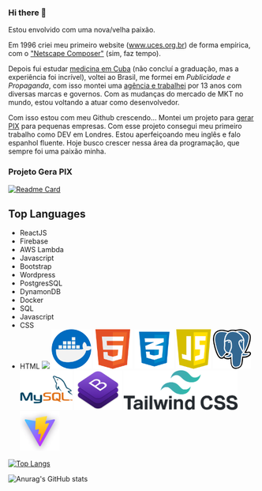 ### Hi there 👋

Estou envolvido com uma nova/velha paixão.

Em 1996 criei meu primeiro website (www.uces.org.br) de forma empírica, com o ["Netscape Composer"](https://pt.wikipedia.org/wiki/Netscape_Composer) (sim, faz tempo).

Depois fui estudar [medicina em Cuba](https://pt.wikipedia.org/wiki/Escuela_Latinoamericana_de_Medicina) (não concluí a graduação, mas a experiência foi incrível), voltei ao Brasil, me formei em _Publicidade e Propaganda_, com isso montei uma [agência e trabalhei](https://www.dubcom.com.br) por 13 anos com diversas marcas e governos.
Com as mudanças do mercado de MKT no mundo, estou voltando a atuar como desenvolvedor.

Com isso estou com meu Github crescendo...
Montei um projeto para [gerar PIX](https://www.gerapix.vercel.app) para pequenas empresas.
Com esse projeto consegui meu primeiro trabalho como DEV em Londres. Estou aperfeiçoando meu inglês e falo espanhol fluente.
Hoje busco crescer nessa área da programação, que sempre foi uma paixão minha.

### Projeto Gera PIX

[![Readme Card](https://github-readme-stats.vercel.app/api/pin/?username=dubcom&repo=gerapix)](https://github.com/dubcom/gerapix)

## Top Languages

- ReactJS
- Firebase
- AWS Lambda
- Javascript
- Bootstrap
- Wordpress
- PostgresSQL
- DynamonDB
- Docker
- SQL
- Javascript
- CSS
- HTML
  <img src="https://cdn.jsdelivr.net/gh/devicons/devicon/icons/amazonwebservices/amazonwebservices-original.svg"  height="80"/>
  <img src="./doker.png" height="80"/>
  <img src="./html5.png" height="80"/>
  <img src="./css.png" height="80"/>
  <img src="./javascript.png" height="80"/>
  <img src="./postgress.png" height="80"/>
  <img src="./mysql.png" height="80"/>
  <img src="./bootstrap.png" height="80"/>
  <img src="./tailwind.png" height="80"/>
  <img src="./vite.png" height="80"/>



  

[![Top Langs](https://github-readme-stats.vercel.app/api/top-langs/?username=dubcom)](https://github.com/dubcom/github-readme-stats)



![Anurag's GitHub stats](https://github-readme-stats.vercel.app/api?username=dubcom&show_icons=true&theme=radical)
